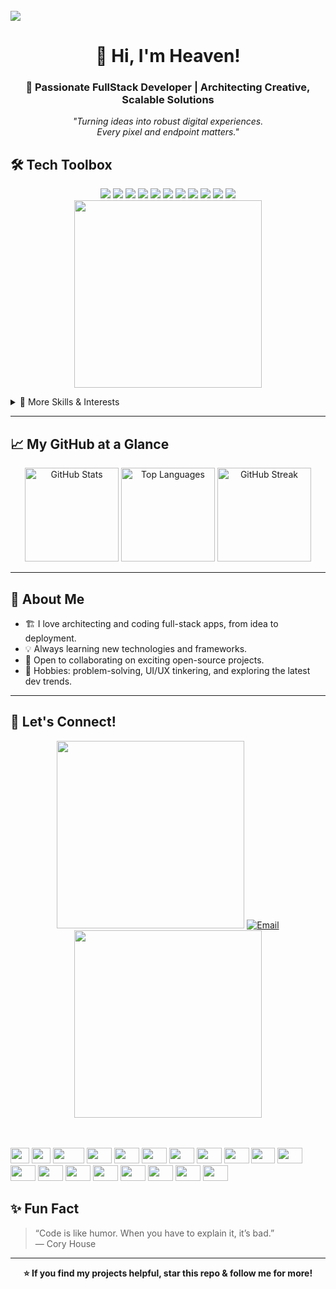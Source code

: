 <br>
<img src="https://github.com/Anmol-Baranwal/Cool-GIFs-For-GitHub/assets/74038190/d48893bd-0757-481c-8d7e-ba3e163feae7" />



<h1 align="center">
  👋 Hi, I'm Heaven!
</h1>
<h3 align="center">
  🚀 Passionate FullStack Developer | Architecting Creative, Scalable Solutions
</h3>

<p align="center">
  <em>
    "Turning ideas into robust digital experiences. <br>
    Every pixel and endpoint matters."
  </em>
</p>   

## 🛠️ Tech Toolbox

<p align="center">
  <img src="https://img.shields.io/badge/HTML-%23E34F26.svg?style=for-the-badge&logo=html5&logoColor=white"/>
  <img src="https://img.shields.io/badge/CSS-%231572B6.svg?style=for-the-badge&logo=css3&logoColor=white"/>
  <img src="https://img.shields.io/badge/JavaScript-%23323330.svg?style=for-the-badge&logo=javascript&logoColor=%23F7DF1E"/>
  <img src="https://img.shields.io/badge/Java-%23ED8B00.svg?style=for-the-badge&logo=java&logoColor=white"/>
  <img src="https://img.shields.io/badge/Python-3670A0?style=for-the-badge&logo=python&logoColor=ffdd54"/>
  <img src="https://img.shields.io/badge/PHP-%23777BB4.svg?style=for-the-badge&logo=php&logoColor=white"/>
  <img src="https://img.shields.io/badge/Bootstrap-%23563D7C.svg?style=for-the-badge&logo=bootstrap&logoColor=white"/>
  <img src="https://img.shields.io/badge/MySQL-%2300f.svg?style=for-the-badge&logo=mysql&logoColor=white"/>
  <img src="https://img.shields.io/badge/PostgreSQL-%23316192.svg?style=for-the-badge&logo=postgresql&logoColor=white"/>
  <img src="https://img.shields.io/badge/SQLite-%2307405e.svg?style=for-the-badge&logo=sqlite&logoColor=white"/>
  <img src="https://img.shields.io/badge/Figma-%23F24E1E.svg?style=for-the-badge&logo=figma&logoColor=white"/><br>

  <img src="https://user-images.githubusercontent.com/74038190/219923809-b86dc415-a0c2-4a38-bc88-ad6cf06395a8.gif" width="300" align="center">
</p>

<details>
  <summary>🧰 More Skills & Interests</summary>
  
  - Relational/NoSQL Databases
  - UI/UX Prototyping
  - Open Source Collaboration
</details>

---
## 📈 My GitHub at a Glance

<p align="center">
  <img src="https://github-readme-stats.vercel.app/api?username=heaven-2&theme=react&hide_border=false&include_all_commits=false&count_private=false" alt="GitHub Stats" height="150"/>
  <img src="https://github-readme-stats.vercel.app/api/top-langs/?username=heaven-2&theme=react&hide_border=false&include_all_commits=false&count_private=false&layout=compact" alt="Top Languages" height="150"/>
  <img src="https://nirzak-streak-stats.vercel.app/?user=Heaven-2&theme=dark&hide_border=false" alt="GitHub Streak" height="150"/>
</p>

---

## 🌱 About Me

- 🏗️ I love architecting and coding full-stack apps, from idea to deployment.
- 💡 Always learning new technologies and frameworks.
- 🤝 Open to collaborating on exciting open-source projects.
- 🧩 Hobbies: problem-solving, UI/UX tinkering, and exploring the latest dev trends.

---

## 🔗 Let's Connect!

<p align="center">
  <img src="https://user-images.githubusercontent.com/74038190/213911110-aedbef38-a29f-4b6b-a65c-11608b4f75a5.gif" width="300">
  <a href="mailto:your-email@example.com" align="center">
    <img src="https://img.shields.io/badge/Email-D14836?style=for-the-badge&logo=gmail&logoColor=white" alt="Email"/>
  </a>
  <img src="https://user-images.githubusercontent.com/74038190/213911110-aedbef38-a29f-4b6b-a65c-11608b4f75a5.gif" width="300">
</p>
<br><br>
<div align="" width="100%">
    <img src="https://cultofthepartyparrot.com/parrots/hd/githubparrot.gif" width="30" height="25"/>
    <img src="https://cultofthepartyparrot.com/flags/hd/iranparrot.gif" width="30" height="25"/>
    <img src="https://cultofthepartyparrot.com/parrots/asyncparrot.gif" width="50" height="25"/>
    <img src="https://cultofthepartyparrot.com/parrots/hd/60fpsparrot.gif" width="40" height="25"/>
    <img src="https://cultofthepartyparrot.com/parrots/hd/jumpingparrot.gif" width="40" height="25"/>
    <img src="https://cultofthepartyparrozt.com/parrots/hd/opensourceparrot.gif" width="40" height="25"/>
    <img src="https://cultofthepartyparrot.com/parrots/hd/dealwithitnowparrot.gif" width="40" height="25"/>
    <img src="https://cultofthepartyparrot.com/parrots/hd/hypnoparrotlight.gif" width="40" height="25"/>
    <img src="https://cultofthepartyparrot.com/parrots/databaseparrot.gif" width="40" height="25"/>
    <img src="https://cultofthepartyparrot.com/parrots/fixparrot.gif" width="38" height="25"/>
    <img src="https://cultofthepartyparrot.com/parrots/hd/laptop_parrot.gif" width="40" height="25"/>
    <img src="https://cultofthepartyparrot.com/parrots/hd/spinningparrot.gif" width="40" height="25"/>
    <img src="https://cultofthepartyparrot.com/parrots/hd/levitationparrot.gif" width="40" height="25"/>
    <img src="https://cultofthepartyparrot.com/parrots/hd/meldparrot.gif" width="40" height="25"/>
    <img src="https://cultofthepartyparrot.com/parrots/slomoparrot.gif" width="40" height="25"/>
    <img src="https://cultofthepartyparrot.com/parrots/hd/moonwalkingparrot.gif" width="40" height="25"/>
    <img src="https://cultofthepartyparrot.com/parrots/hd/stableparrot.gif" width="40" height="25"/>
    <img src="https://cultofthepartyparrot.com/parrots/hd/scienceparrot.gif" width="40" height="25"/>
    <img src="https://cultofthepartyparrot.com/parrots/hd/pirateparrot.gif" width="40" height="25"/>
</div>

## ✨ Fun Fact

> “Code is like humor. When you have to explain it, it’s bad.”  
> — Cory House

---

<p align="center">
  <b>⭐️ If you find my projects helpful, star this repo & follow me for more!</b>
</p>
